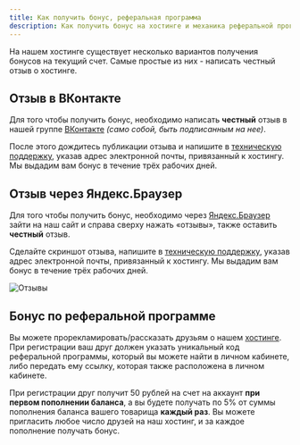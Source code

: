 ```yaml
---
title: Как получить бонус, реферальная программа
description: Как получить бонус на хостинге и механика реферальной программы.
---
```


На нашем хостинге существует несколько вариантов получения бонусов на текущий счет. Самые простые из них - написать честный отзыв о хостинге.

## Отзыв в ВКонтакте

Для того чтобы получить бонус, необходимо написать **честный** отзыв в нашей группе [ВКонтакте](https://vk.com/reviews-195765831) *(само собой, быть подписанным на нее)*.

После этого дождитесь публикации отзыва и напишите в [техническую поддержку](/support), указав адрес электронной почты, привязанный к хостингу. Мы выдадим вам бонус в течение трёх рабочих дней. 

## Отзыв через Яндекс.Браузер

Для того чтобы получить бонус, необходимо через [Яндекс.Браузер](https://browser.yandex.ru/) зайти на наш сайт и справа сверху нажать «отзывы», также оставить **честный** отзыв.

Сделайте скриншот отзыва, напишите в [техническую поддержку](/support), указав адрес электронной почты, привязанный к хостингу. Мы выдадим вам бонус в течение трёх рабочих дней.

![Отзывы](/images/faq/bonus/yandex-reviews.png)

## Бонус по реферальной программе

Вы можете прорекламировать/рассказать друзьям о нашем [хостинге](https://superhub.host). При регистрации ваш друг должен указать уникальный код реферальной программы, который вы можете найти в личном кабинете, либо передать ему ссылку, которая также расположена в личном кабинете.

При регистрации друг получит 50 рублей на счет на аккаунт **при первом пополнении баланса**, а вы будете получать по 5% от суммы пополнения баланса вашего товарища **каждый раз**. Вы можете пригласить любое число друзей на наш хостинг, и за каждое пополнение получать бонус.
